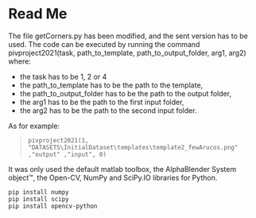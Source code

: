 # Read Me

The file getCorners.py has been modified, and the sent version has to be used.
The code can be executed by running the command pivproject2021(task,  path_to_template, path_to_output_folder, arg1, arg2)
where:

- the task has to be 1, 2 or 4 
- the path_to_template has to be the path to the template, 
- the path_to_output_folder has to be the path to the output folder,
- the arg1 has to be the path to the first input folder,
- the arg2 has to be the path to the second input folder.

As for example:

> `pivproject2021(1,  "DATASETS\InitialDataset\templates\template2_fewArucos.png" ,"output" ,"input", 0)`

It was only used the default matlab toolbox, the AlphaBlender System object™, the Open-CV, NumPy and SciPy.IO libraries for Python.

```
pip install numpy
pip install scipy
pip install opencv-python
```
